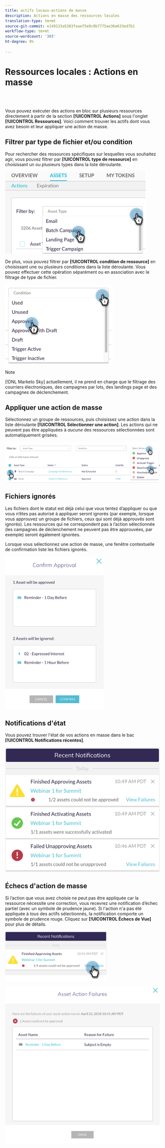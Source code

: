 ```yaml
---
title: actifs locaux-actions de masse
description: Actions en masse des ressources locales
translation-type: tm+mt
source-git-commit: e149133a5383faaef5e9c9b7775ae36e633ed7b1
workflow-type: tm+mt
source-wordcount: '303'
ht-degree: 0%

---
```



# Ressources locales : Actions en masse

<br> 

Vous pouvez exécuter des actions en bloc sur plusieurs ressources directement à partir de la section **[!UICONTROL Actions]** sous l&#39;onglet **[!UICONTROL Ressources]**. Voici comment trouver les actifs dont vous avez besoin et leur appliquer une action de masse.

## Filtrer par type de fichier et/ou condition

Pour rechercher des ressources spécifiques sur lesquelles vous souhaitez agir, vous pouvez filtrer par **[!UICONTROL type de ressource]** en choisissant un ou plusieurs types dans la liste déroulante.

![Image un](/help/sky/assets/programs/local-assets-mass-actions/local-assets-mass-actions-1.png)

De plus, vous pouvez filtrer par **[!UICONTROL condition de ressource]** en choisissant une ou plusieurs conditions dans la liste déroulante. Vous pouvez effectuer cette opération séparément ou en association avec le filtrage de type de fichier.

![Image 2](/help/sky/assets/programs/local-assets-mass-actions/local-assets-mass-actions-2.png)

>[!NOTE]
>
>[!DNL Marketo Sky] actuellement, il ne prend en charge que le filtrage des courriers électroniques, des campagnes par lots, des landings page et des campagnes de déclenchement.

## Appliquer une action de masse

Sélectionnez un groupe de ressources, puis choisissez une action dans la liste déroulante **[!UICONTROL Sélectionner une action]**. Les actions qui ne peuvent pas être appliquées à _aucune_ des ressources sélectionnées sont automatiquement grisées.

![Image trois](/help/sky/assets/programs/local-assets-mass-actions/local-assets-mass-actions-3.png)

## Fichiers ignorés

Les fichiers dont le statut est déjà celui que vous tentez d’appliquer ou que vous n’êtes pas autorisé à appliquer seront ignorés (par exemple, lorsque vous approuvez un groupe de fichiers, ceux qui sont déjà approuvés sont ignorés). Les ressources qui ne correspondent pas à l’action sélectionnée (les campagnes de déclenchement ne peuvent pas être approuvées, par exemple) seront également ignorées.

Lorsque vous sélectionnez une action de masse, une fenêtre contextuelle de confirmation liste les fichiers ignorés.

![Image 4](/help/sky/assets/programs/local-assets-mass-actions/local-assets-mass-actions-4.png)

## Notifications d&#39;état

Vous pouvez trouver l&#39;état de vos actions en masse dans le bac **[!UICONTROL Notifications récentes]**.

![Image 5](/help/sky/assets/programs/local-assets-mass-actions/local-assets-mass-actions-5.png)

## Échecs d&#39;action de masse

Si l’action que vous avez choisie ne peut pas être appliquée car la ressource nécessite une correction, vous recevrez une notification d’échec partiel (avec un symbole de prudence jaune). Si l&#39;action n&#39;a pas été appliquée à _tous_ des actifs sélectionnés, la notification comporte un symbole de prudence rouge. Cliquez sur **[!UICONTROL Échecs de Vue]** pour plus de détails.

![Image six](/help/sky/assets/programs/local-assets-mass-actions/local-assets-mass-actions-6.png)

![Image sept](/help/sky/assets/programs/local-assets-mass-actions/local-assets-mass-actions-7.png)
